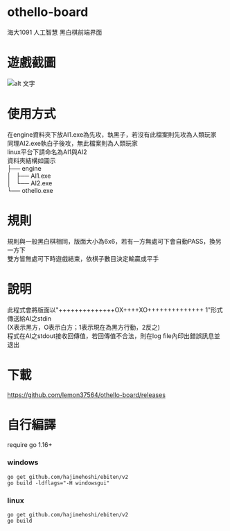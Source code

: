 # othello-board
海大1091 人工智慧 黑白棋前端界面

# 遊戲截圖
![alt 文字](https://raw.githubusercontent.com/lemon37564/othello-board/main/game/img/screenshot.webp "Logo 標題文字 1")

# 使用方式
在engine資料夾下放AI1.exe為先攻，執黑子，若沒有此檔案則先攻為人類玩家  
同理AI2.exe執白子後攻，無此檔案則為人類玩家  
linux平台下請命名為AI1與AI2  
資料夾結構如圖示  
├── engine  
│   ├── AI1.exe  
│   └── AI2.exe  
└── othello.exe


# 規則
規則與一般黑白棋相同，版面大小為6x6，若有一方無處可下會自動PASS，換另一方下  
雙方皆無處可下時遊戲結束，依棋子數目決定輸贏或平手  

# 說明
此程式會將版面以"++++++++++++++OX++++XO++++++++++++++ 1"形式傳送給AI之stdin  
(X表示黑方，O表示白方；1表示現在為黑方行動，2反之)  
程式在AI之stdout接收回傳值，若回傳值不合法，則在log file內印出錯誤訊息並退出  

# 下載
https://github.com/lemon37564/othello-board/releases

# 自行編譯
require go 1.16+
### windows
```
go get github.com/hajimehoshi/ebiten/v2
go build -ldflags="-H windowsgui"
```
### linux
```
go get github.com/hajimehoshi/ebiten/v2
go build
```
